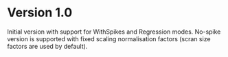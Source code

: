# Version 1.0

Initial version with support for WithSpikes and Regression modes. No-spike
version is supported with fixed scaling normalisation factors
(scran size factors are used by default).
